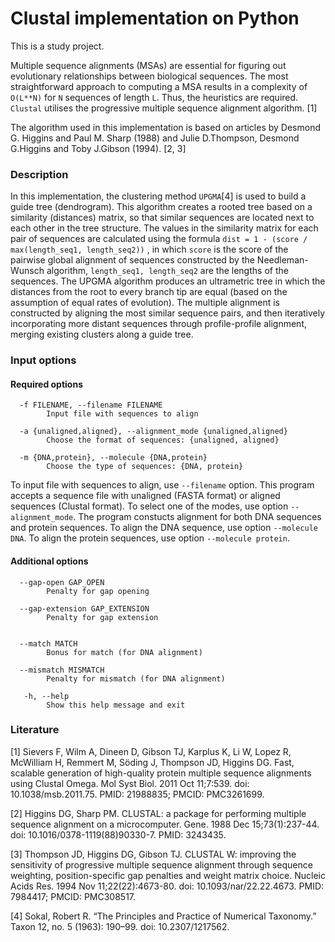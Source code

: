 # Clustal implementation on Python

This is a study project.

Multiple sequence alignments (MSAs) are essential for figuring out evolutionary relationships between biological sequences. The most straightforward approach to computing a MSA results in a complexity of `O(L**N)` for `N` sequences of length `L`. Thus, the heuristics are required. `Clustal` utilises the progressive multiple sequence alignment algorithm. [1] 

The algorithm used in this implementation is based on articles by Desmond G. Higgins and Paul M. Sharp (1988) and Julie D.Thompson, Desmond G.Higgins and Toby J.Gibson (1994). [2, 3]

### Description

In this implementation, the clustering method `UPGMA`[4] is used to build a guide tree (dendrogram). This algorithm creates a rooted tree based on a similarity (distances) matrix, so that similar sequences are located next to each other in the tree structure. The values in the similarity matrix for each pair of sequences are calculated using the formula `dist = 1 - (score / max(length_seq1, length_seq2))` , in which `score` is the score of the pairwise global alignment of sequences constructed by the Needleman-Wunsch algorithm, `length_seq1, length_seq2` are the lengths of the sequences. The UPGMA algorithm produces an ultrametric tree in which the distances from the root to every branch tip are equal (based on the assumption of equal rates of evolution). The multiple alignment is constructed by aligning the most similar sequence pairs, and then iteratively incorporating more distant sequences through profile-profile alignment, merging existing clusters along a guide tree. 

### Input options

#### Required options

```text
  -f FILENAME, --filename FILENAME
        Input file with sequences to align

  -a {unaligned,aligned}, --alignment_mode {unaligned,aligned}
        Choose the format of sequences: {unaligned, aligned}

  -m {DNA,protein}, --molecule {DNA,protein}
        Choose the type of sequences: {DNA, protein}
```

To input file with sequences to align, use `--filename` option. This program accepts a sequence file with unaligned (FASTA format) or aligned sequences (Clustal format). To select one of the modes, use option `--alignment_mode`.  The program constucts alignment for both DNA sequences and protein sequences. To align  the  DNA sequence, use option `--molecule DNA`. To align the protein sequences, use option `--molecule protein`.

#### Additional options

```text
  --gap-open GAP_OPEN   
        Penalty for gap opening

  --gap-extension GAP_EXTENSION
        Penalty for gap extension


  --match MATCH        
        Bonus for match (for DNA alignment)

  --mismatch MISMATCH   
        Penalty for mismatch (for DNA alignment)

   -h, --help            
        Show this help message and exit

```


### Literature
[1] Sievers F, Wilm A, Dineen D, Gibson TJ, Karplus K, Li W, Lopez R, McWilliam H, Remmert M, Söding J, Thompson JD, Higgins DG. Fast, scalable generation of high-quality protein multiple sequence alignments using Clustal Omega. Mol Syst Biol. 2011 Oct 11;7:539. doi: 10.1038/msb.2011.75. PMID: 21988835; PMCID: PMC3261699.

[2] Higgins DG, Sharp PM. CLUSTAL: a package for performing multiple sequence alignment on a microcomputer. Gene. 1988 Dec 15;73(1):237-44. doi: 10.1016/0378-1119(88)90330-7. PMID: 3243435.

[3] Thompson JD, Higgins DG, Gibson TJ. CLUSTAL W: improving the sensitivity of progressive multiple sequence alignment through sequence weighting, position-specific gap penalties and weight matrix choice. Nucleic Acids Res. 1994 Nov 11;22(22):4673-80. doi: 10.1093/nar/22.22.4673. PMID: 7984417; PMCID: PMC308517.

[4] Sokal, Robert R. “The Principles and Practice of Numerical Taxonomy.” Taxon 12, no. 5 (1963): 190–99. doi: 10.2307/1217562.